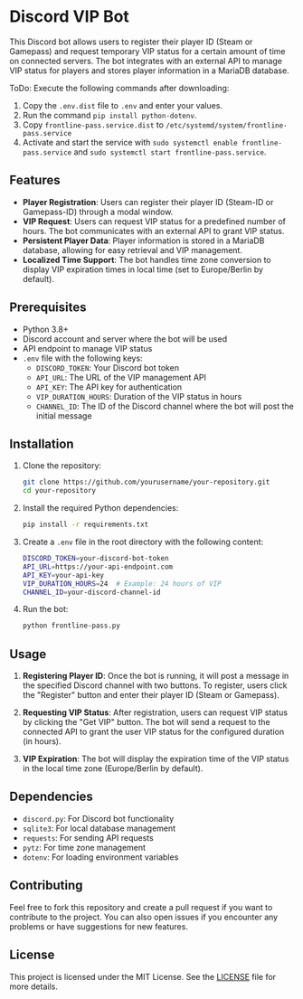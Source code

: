 # Discord VIP Bot

This Discord bot allows users to register their player ID (Steam or Gamepass) and request temporary VIP status for a certain amount of time on connected servers. The bot integrates with an external API to manage VIP status for players and stores player information in a MariaDB database.

ToDo:
Execute the following commands after downloading:
1. Copy the `.env.dist` file to `.env` and enter your values.
2. Run the command `pip install python-dotenv`.
3. Copy `frontline-pass.service.dist` to `/etc/systemd/system/frontline-pass.service`
4. Activate and start the service with `sudo systemctl enable frontline-pass.service` and `sudo systemctl start frontline-pass.service`.

## Features

- **Player Registration**: Users can register their player ID (Steam-ID or Gamepass-ID) through a modal window.
- **VIP Request**: Users can request VIP status for a predefined number of hours. The bot communicates with an external API to grant VIP status.
- **Persistent Player Data**: Player information is stored in a MariaDB database, allowing for easy retrieval and VIP management.
- **Localized Time Support**: The bot handles time zone conversion to display VIP expiration times in local time (set to Europe/Berlin by default).
  
## Prerequisites

- Python 3.8+
- Discord account and server where the bot will be used
- API endpoint to manage VIP status
- `.env` file with the following keys:
  - `DISCORD_TOKEN`: Your Discord bot token
  - `API_URL`: The URL of the VIP management API
  - `API_KEY`: The API key for authentication
  - `VIP_DURATION_HOURS`: Duration of the VIP status in hours
  - `CHANNEL_ID`: The ID of the Discord channel where the bot will post the initial message

## Installation

1. Clone the repository:
    ```bash
    git clone https://github.com/yourusername/your-repository.git
    cd your-repository
    ```

2. Install the required Python dependencies:
    ```bash
    pip install -r requirements.txt
    ```

3. Create a `.env` file in the root directory with the following content:
    ```bash
    DISCORD_TOKEN=your-discord-bot-token
    API_URL=https://your-api-endpoint.com
    API_KEY=your-api-key
    VIP_DURATION_HOURS=24  # Example: 24 hours of VIP
    CHANNEL_ID=your-discord-channel-id
    ```

4. Run the bot:
    ```bash
    python frontline-pass.py
    ```

## Usage

1. **Registering Player ID**: Once the bot is running, it will post a message in the specified Discord channel with two buttons. To register, users click the "Register" button and enter their player ID (Steam or Gamepass).
   
2. **Requesting VIP Status**: After registration, users can request VIP status by clicking the "Get VIP" button. The bot will send a request to the connected API to grant the user VIP status for the configured duration (in hours).

3. **VIP Expiration**: The bot will display the expiration time of the VIP status in the local time zone (Europe/Berlin by default).

## Dependencies

- `discord.py`: For Discord bot functionality
- `sqlite3`: For local database management
- `requests`: For sending API requests
- `pytz`: For time zone management
- `dotenv`: For loading environment variables

## Contributing

Feel free to fork this repository and create a pull request if you want to contribute to the project. You can also open issues if you encounter any problems or have suggestions for new features.

## License

This project is licensed under the MIT License. See the [LICENSE](LICENSE) file for more details.
